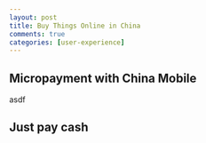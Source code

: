 ```yaml
---
layout: post
title: Buy Things Online in China
comments: true
categories: [user-experience]
---
```



Micropayment with China Mobile
---
asdf


Just pay cash
---

